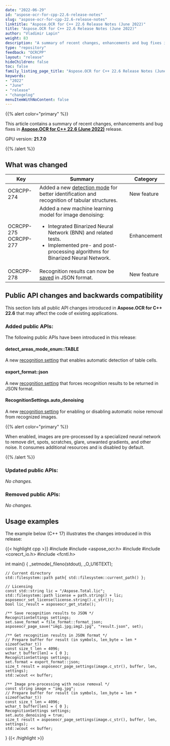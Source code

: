 ```yaml
---
date: "2022-06-29"
id: "aspose-ocr-for-cpp-22.6-release-notes"
slug: "aspose-ocr-for-cpp-22.6-release-notes"
linktitle: "Aspose.OCR for C++ 22.6 Release Notes (June 2022)"
title: "Aspose.OCR for C++ 22.6 Release Notes (June 2022)"
author: "Vladimir Lapin"
weight: 83
description: "A summary of recent changes, enhancements and bug fixes in Aspose.OCR for C++ 22.6 (June 2022) release."
type: "repository"
feedback: "OCRCPP"
layout: "release"
hideChildren: false
toc: false
family_listing_page_title: "Aspose.OCR for C++ 22.6 Release Notes (June 2022)"
keywords:
- "2022"
- "June"
- "release"
- "changelog"
menuItemWithNoContent: false
---
```


{{% alert color="primary" %}}

This article contains a summary of recent changes, enhancements and bug fixes in [**Aspose.OCR for C++ 22.6 (June 2022)**](https://www.nuget.org/packages/Aspose.OCR.Cpp/22.6.0) release.

GPU version: **21.7.0**

{{% /alert %}}

## What was changed

Key | Summary | Category
--- | ------- | --------
OCRCPP-274 | Added a new [detection mode](https://docs.aspose.com/ocr/cpp/perform-ocr-for-tables/) for better identification and recognition of tabular structures. | New feature
OCRCPP-275<br />OCRCPP-277 | Added a new machine learning model for image denoising:<ul><li>Integrated Binarized Neural Network (BNN) and related tests.</li><li>Implemented pre- and post-processing algorithms for Binarized Neural Network.</li></ul> | Enhancement
OCRCPP-278 | Recognition results can now be [saved](https://docs.aspose.com/ocr/cpp/get-ocr-result-as-json/) in JSON format. | New feature

## Public API changes and backwards compatibility

This section lists all public API changes introduced in **Aspose.OCR for C++ 22.6** that may affect the code of existing applications.

### Added public APIs:

The following public APIs have been introduced in this release:

#### detect_areas_mode_enum::TABLE

A new [recognition setting](https://docs.aspose.com/ocr/cpp/perform-ocr-for-tables/) that enables automatic detection of table cells.

#### export_format::json

A new [recognition setting](https://docs.aspose.com/ocr/cpp/get-ocr-result-as-json/) that forces recognition results to be returned in JSON format.

#### RecognitionSettings.auto_denoising

A new [recognition setting](https://docs.aspose.com/ocr/cpp/custom-image-correction-with-auto-contrast-denoising/#custom-image-correction-using-auto-denoising) for enabling or disabling automatic noise removal from recognized images.

{{% alert color="primary" %}}

When enabled, images are pre-processed by a specialized neural network to remove dirt, spots, scratches, glare, unwanted gradients, and other noise. It consumes additional resources and is disabled by default.

{{% /alert %}}

### Updated public APIs:

_No changes._

### Removed public APIs:

_No changes._

## Usage examples

The example below (C++ 17) illustrates the changes introduced in this release:

{{< highlight cpp >}}
#include <iostream>
#include <aspose_ocr.h>
#include <filesystem>
#include <corecrt_io.h>
#include <fcntl.h>

int main()
{
    _setmode(_fileno(stdout), _O_U16TEXT);

    // Current directory
    std::filesystem::path path{ std::filesystem::current_path() };

    // Licensing
    const std::string lic = "/Aspose.Total.lic";
    std::filesystem::path license = path.string() + lic;
    asposeocr_set_license(license.string().c_str());
    bool lic_result = asposeocr_get_state();

    /** Save recognition results to JSON */
    RecognitionSettings settings;
    set.save_format = file_format::format_json;
    asposeocr_page_save("img1.jpg;img2.jpg", "result.json", set);

    /** Get recognition results in JSON format */
    // Prepare buffer for result (in symbols, len_byte = len * sizeof(wchar_t))
    const size_t len = 4096;
    wchar_t buffer[len] = { 0 };	
    RecognitionSettings settings;
    set.format = export_format::json;
    size_t result = asposeocr_page_settings(image.c_str(), buffer, len, settings);
    std::wcout << buffer;	

    /** Image pre-processing with noise removal */
    const string image = "img.jpg";
    // Prepare buffer for result (in symbols, len_byte = len * sizeof(wchar_t))
    const size_t len = 4096;
    wchar_t buffer[len] = { 0 };
    RecognitionSettings settings;
    set.auto_denoising = true;
    size_t result = asposeocr_page_settings(image.c_str(), buffer, len, settings);
    std::wcout << buffer;	
}
{{< /highlight >}}

